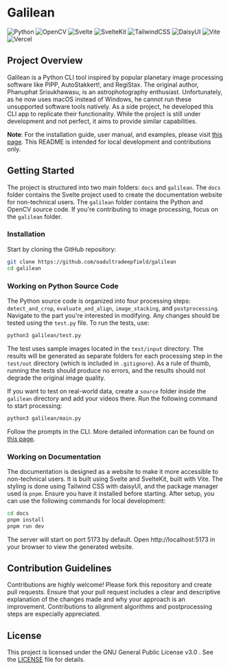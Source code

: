 # Galilean

![Python](https://img.shields.io/badge/python-3670A0?style=for-the-badge&logo=python&logoColor=ffdd54)
![OpenCV](https://img.shields.io/badge/opencv-%23white.svg?style=for-the-badge&logo=opencv&logoColor=white)
![Svelte](https://img.shields.io/badge/svelte-%23f1413d.svg?style=for-the-badge&logo=svelte&logoColor=white)
![SvelteKit](https://img.shields.io/badge/sveltekit-%23ff3e00.svg?style=for-the-badge&logo=svelte&logoColor=white)
![TailwindCSS](https://img.shields.io/badge/tailwindcss-%2338B2AC.svg?style=for-the-badge&logo=tailwind-css&logoColor=white)
![DaisyUI](https://img.shields.io/badge/daisyui-5A0EF8?style=for-the-badge&logo=daisyui&logoColor=white)
![Vite](https://img.shields.io/badge/vite-%23646CFF.svg?style=for-the-badge&logo=vite&logoColor=white)
![Vercel](https://img.shields.io/badge/vercel-%23000000.svg?style=for-the-badge&logo=vercel&logoColor=white)

## Project Overview

Galilean is a Python CLI tool inspired by popular planetary image processing software like PIPP, AutoStakkert!, and RegiStax. The original author, Phanuphat Srisukhawasu, is an astrophotography enthusiast. Unfortunately, as he now uses macOS instead of Windows, he cannot run these unsupported software tools natively. As a side project, he developed this CLI app to replicate their functionality. While the project is still under development and not perfect, it aims to provide similar capabilities.

**Note**: For the installation guide, user manual, and examples, please visit [this page](https://galilean.phanuphats.com/). This README is intended for local development and contributions only.

## Getting Started

The project is structured into two main folders: `docs` and `galilean`. The `docs` folder contains the Svelte project used to create the documentation website for non-technical users. The `galilean` folder contains the Python and OpenCV source code. If you're contributing to image processing, focus on the `galilean` folder.

### Installation

Start by cloning the GitHub repository:

```bash
git clone https://github.com/oadultradeepfield/galilean
cd galilean
```

### Working on Python Source Code

The Python source code is organized into four processing steps: `detect_and_crop`, `evaluate_and_align`, `image_stacking`, and `postprocessing`. Navigate to the part you're interested in modifying. Any changes should be tested using the `test.py` file. To run the tests, use:

```bash
python3 galilean/test.py
```

The test uses sample images located in the `test/input` directory. The results will be generated as separate folders for each processing step in the `test/out` directory (which is included in `.gitignore`). As a rule of thumb, running the tests should produce no errors, and the results should not degrade the original image quality.

If you want to test on real-world data, create a `source` folder inside the `galilean` directory and add your videos there. Run the following command to start processing:

```bash
python3 galilean/main.py
```

Follow the prompts in the CLI. More detailed information can be found on [this page](https://galilean.phanuphats.com/user-manual).

### Working on Documentation

The documentation is designed as a website to make it more accessible to non-technical users. It is built using Svelte and SvelteKit, built with Vite. The styling is done using Tailwind CSS with daisyUI, and the package manager used is `pnpm`. Ensure you have it installed before starting. After setup, you can use the following commands for local development:

```bash
cd docs
pnpm install
pnpm run dev
```

The server will start on port 5173 by default. Open http://localhost:5173 in your browser to view the generated website.

## Contribution Guidelines

Contributions are highly welcome! Please fork this repository and create pull requests. Ensure that your pull request includes a clear and descriptive explanation of the changes made and why your approach is an improvement. Contributions to alignment algorithms and postprocessing steps are especially appreciated.

## License

This project is licensed under the GNU General Public License v3.0
. See the [LICENSE](/LICENSE) file for details.
